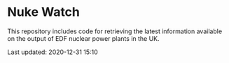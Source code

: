 # Nuke Watch

This repository includes code for retrieving the latest information available on the output of EDF nuclear power plants in the UK.

Last updated: 2020-12-31 15:10